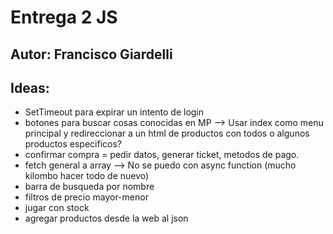 # Entrega 2 JS
 
## Autor: Francisco Giardelli

## Ideas:
- SetTimeout para expirar un intento de login
- botones para buscar cosas conocidas en MP --> Usar index como menu principal y redireccionar a un html de productos con todos o algunos productos especificos?
- confirmar compra = pedir datos, generar ticket, metodos de pago.
- fetch general a array --> No se puedo con async function (mucho kilombo hacer todo de nuevo)
- barra de busqueda por nombre
- filtros de precio mayor-menor
- jugar con stock
- agregar productos desde la web al json